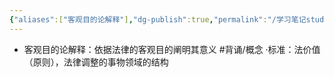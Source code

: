 ```yaml
---
{"aliases":["客观目的论解释"],"dg-publish":true,"permalink":"/学习笔记studyup/知识点cheese/目的解释/","dgPassFrontmatter":true,"created":"2024-07-16T10:06:24.964+08:00","updated":"2024-09-11T12:13:13.249+08:00"}
---
```


- 客观目的论解释：依据法律的客观目的阐明其意义 #背诵/概念 
·标准：法价值（原则），法律调整的事物领域的结构